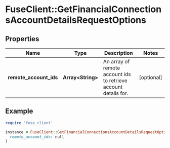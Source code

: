 # FuseClient::GetFinancialConnectionsAccountDetailsRequestOptions

## Properties

| Name | Type | Description | Notes |
| ---- | ---- | ----------- | ----- |
| **remote_account_ids** | **Array&lt;String&gt;** | An array of remote account ids to retrieve account details for. | [optional] |

## Example

```ruby
require 'fuse_client'

instance = FuseClient::GetFinancialConnectionsAccountDetailsRequestOptions.new(
  remote_account_ids: null
)
```


